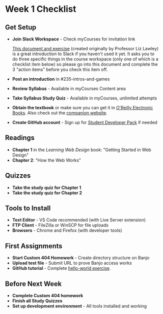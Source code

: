 # Week 1 Checklist

## Get Setup

- **Join Slack Workspace** - Check myCourses for invitation link

  [This document and exercise](https://docs.google.com/document/d/13SFHq5vmJx6iqfm1beqdeJos-m634BBOJwNT2gObwDw/edit?tab=t.0#heading=h.m6soih69yq8) (created originally by Professor Liz Lawley) is a great introduction to Slack if you haven't used it yet. It asks you to do three specific things in the course workspace (only one of which is a checklist item below) so please go into this document and complete the 3 "action items" before you check this item off.

- **Post an introduction** in #235-intros-and-games

- **Review Syllabus** - Available in myCourses Content area

- **Take Syllabus Study Quiz** - Available in myCourses, unlimited attempts

- **Obtain the textbook** or make sure you can get it in [O'Reilly Electronic Books](https://go.oreilly.com/rochester-institute-of-technology/library/view/-/9781491960196/?ar). Also check out the [companion website](https://learningwebdesign.com/).

- **Create GitHub account** - Sign up for [Student Developer Pack](https://education.github.com/pack) if needed

## Readings

- **Chapter 1** in the _Learning Web Design_ book: "Getting Started in Web Design"
- **Chapter 2**: "How the Web Works"

## Quizzes

- **Take the study quiz for Chapter 1**
- **Take the study quiz for Chapter 2**

## Tools to Install

- **Text Editor** - VS Code recommended (with Live Server extension)
- **FTP Client** - FileZilla or WinSCP for file uploads
- **Browsers** - Chrome and Firefox (with developer tools)

## First Assignments

- **Start Custom 404 Homework** - Create directory structure on Banjo
- **Upload test file** - Submit URL to prove Banjo access works
- **GitHub tutorial** - Complete [hello-world exercise](https://docs.github.com/en/get-started/start-your-journey/hello-world).

## Before Next Week

- **Complete Custom 404 homework**
- **Finish all Study Quizzes**
- **Set up development environment** - All tools installed and working

